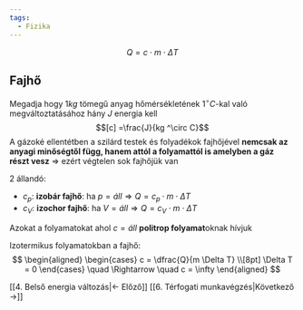 ```yaml
---
tags:
  - Fizika
---
```


$$
Q = c \cdot m \cdot \Delta T
$$

## Fajhő
Megadja hogy $1 kg$ tömegű anyag hőmérsékletének  $1 ^\circ C$-kal való megváltoztatásához hány $J$ energia kell
$$[c] =\frac{J}{kg ^\circ C}$$
A gázoké ellentétben a szilárd testek és folyadékok fajhőjével **nemcsak az anyagi minőségtől függ, hanem attól a folyamattól is amelyben a gáz részt vesz** $\Rightarrow$ ezért végtelen sok fajhőjük van

2 állandó:
- $c_p$: **izobár fajhő**: ha $p = áll \Rightarrow Q = c_p \cdot m \cdot \Delta T$
- $c_V$: **izochor fajhő**: ha $V = áll \Rightarrow Q = c_V \cdot m \cdot \Delta T$

Azokat a folyamatokat ahol $c = áll$ **politrop folyamat**oknak hívjuk

Izotermikus folyamatokban a fajhő:
$$
\begin{aligned}
\begin{cases}
c = \dfrac{Q}{m \Delta T} \\[8pt]
\Delta T = 0
\end{cases}
\quad \Rightarrow \quad
c = \infty
\end{aligned}
$$

[[4. Belső energia változás|← Előző]]
[[6. Térfogati munkavégzés|Következő →]]